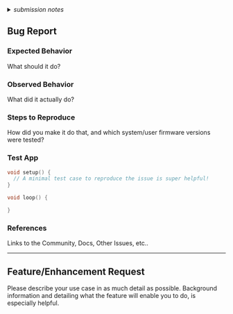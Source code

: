 <details>
  <summary><i>submission notes</i></summary>

```
**Important:** Please sanitize/remove any confidential info like usernames, passwords, org names, product names/ids, access tokens, client ids/secrets, or anything else you don't wish to share.

Please choose one of the following templates **Bug Report** or **Feature/Enhancement Request** and delete the other.

You may also delete this submission notes header if you'd like. Thank you for contributing!
```
</details>

## Bug Report

### Expected Behavior

What should it do?

### Observed Behavior

What did it actually do?

### Steps to Reproduce

How did you make it do that, and which system/user firmware versions were tested?

### Test App

```c
void setup() {
  // A minimal test case to reproduce the issue is super helpful!
}

void loop() {

}
```

### References

Links to the Community, Docs, Other Issues, etc..

---

## Feature/Enhancement Request

Please describe your use case in as much detail as possible. Background information and detailing what the feature will enable you to do, is especially helpful.
